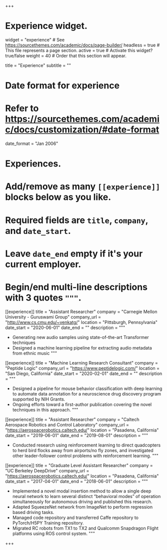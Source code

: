 +++
# Experience widget.
widget = "experience"  # See https://sourcethemes.com/academic/docs/page-builder/
headless = true  # This file represents a page section.
active = true  # Activate this widget? true/false
weight = 40  # Order that this section will appear.

title = "Experience"
subtitle = ""

# Date format for experience
#   Refer to https://sourcethemes.com/academic/docs/customization/#date-format
date_format = "Jan 2006"

# Experiences.
#   Add/remove as many `[[experience]]` blocks below as you like.
#   Required fields are `title`, `company`, and `date_start`.
#   Leave `date_end` empty if it's your current employer.
#   Begin/end multi-line descriptions with 3 quotes `"""`.
[[experience]]
  title = "Assistant Researcher"
  company = "Carnegie Mellon University - Guruswami Group"
  company_url = "http://www.cs.cmu.edu/~venkatg/"
  location = "Pittsburgh, Pennsylvania"
  date_start = "2020-06-01"
  date_end = ""
  description = """
- Generating new audio samples using state-of-the-art Transformer techniques
- Designed a machine learning pipeline for extracting audio metadata from ethnic music
  """
  
[[experience]]
  title = "Machine Learning Research Consultant"
  company = "Peptide Logic"
  company_url = "https://www.peptidelogic.com/"
  location = "San Diego, California"
  date_start = "2020-02-01"
  date_end = ""
  description = """
- Designed a pipeline for mouse behavior classification with deep learning to automate data annotation for a neuroscience drug discovery program supported by NIH Grants.
- Ongoing efforts toward a first-author publication covering the novel techniques in this approach.
  """

[[experience]]
  title = "Assistant Researcher"
  company = "Caltech Aerospace Robotics and Control Laboratory"
  company_url = "https://aerospacerobotics.caltech.edu/"
  location = "Pasadena, California"
  date_start = "2019-06-01"
  date_end = "2019-08-01"
  description = """
- Conducted research using reinforcement learning to direct quadcopters to herd bird flocks away from airports/no fly zones, and investigated other leader-follower control problems with reinforcement learning.
  """

[[experience]]
  title = "Graduate Level Assistant Researcher"
  company = "UC Berkeley DeepDrive"
  company_url = "https://aerospacerobotics.caltech.edu/"
  location = "Pasadena, California"
  date_start = "2017-04-01"
  date_end = "2018-06-01"
  description = """
- Implemented a novel modal insertion method to allow a single deep neural network to learn several distinct “behavioral modes” of operation simultaneously for autonomous driving and published this research.
- Adapted SqueezeNet network from ImageNet to perform regression based driving tasks.
- Managed code repository and transferred Caffe repository to PyTorch/H5PY Training repository.
- Migrated RC robots from TX1 to TX2 and Qualcomm Snapdragon Flight platforms using ROS control system.
  """

+++
